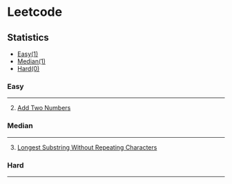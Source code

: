 Leetcode
===========================
## Statistics
* [Easy(1)](#easy)
* [Median(1)](#median)
* [Hard(0)](#hard)

### Easy
------
2. [Add Two Numbers](https://leetcode.com/problems/add-two-numbers/ "Add Two Numbers")

### Median  
------
3. [Longest Substring Without Repeating Characters](https://leetcode.com/problems/longest-substring-without-repeating-characters/ "Longest Substring Without Repeating Characters")

### Hard  
------

